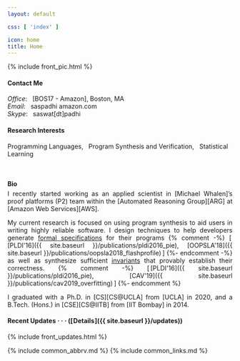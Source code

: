 ```yaml
---
layout: default

css: [ 'index' ]

icon: home
title: Home
---
```


<div class='pure-g'>

<div class='pure-u-1 pure-u-sm-1-2 pure-u-md-13-24 top-left'> {% include front_pic.html %} </div>

<div class='pure-u-1 pure-u-sm-1-2 pure-u-md-11-24 top-right' markdown='1'>

#### <i class='far fa-fw fa-sm fa-paper-plane'></i> Contact Me

<p class='indented' markdown='1'>
    <em>Office</em>: &nbsp; [BOS17 - Amazon], Boston, MA
    <br>
    <em>Email</em>: &nbsp; saspadhi <i class='fas fa-fw fa-sm fa-at'></i> amazon.com
    <br>
    <em>Skype</em>: &nbsp; saswat[d<i class='fas fa-fw fa-xs fa-circle' style='font-size: 0.5em; vertical-align: 25%;'></i>t]padhi
</p>

#### <i class='fas fa-fw fa-sm fa-glasses'></i> Research Interests

<p>
    Programming Languages, &nbsp; Program Synthesis and Verification, &nbsp; Statistical Learning
</p>

</div>
<br>
<div class='pure-u-1 pure-u-md-13-24 bot-left' markdown='1'>

#### <i class='fas fa-fw fa-sm fa-user'></i> Bio

<div class='pure-g' style='text-align: justify; margin-top: -1em'>
<div class='pure-u-1 pure-u-md-22-24' markdown='1'>

I recently started working as an <span class='color-medium-accent'>applied scientist</span>
in [Michael Whalen]’s proof platforms (P2) team
within the [Automated Reasoning Group][ARG] at [Amazon Web Services][AWS].

My current research is focused on <span class='color-highlight'>using program synthesis
to aid users in writing highly reliable software</span>.
I design techniques to help developers generate [formal specifications] for their programs
{% comment -%}
<span class='superscript'>[&thinsp;[PLDI&apos;16]({{ site.baseurl }}/publications/pldi2016_pie), [OOPSLA&apos;18]({{ site.baseurl }}/publications/oopsla2018_flashprofile)&thinsp;]</span>
{%- endcomment -%}
as well as synthesize sufficient [invariants] that provably establish their correctness.
{% comment -%}
<span class='superscript'>[&thinsp;[PLDI&apos;16]({{ site.baseurl }}/publications/pldi2016_pie), [CAV&apos;19]({{ site.baseurl }}/publications/cav2019_overfitting)&thinsp;]</span>
{%- endcomment %}

I graduated with a Ph.D. in [CS][CS@UCLA] from [UCLA] in 2020,
and a B.Tech. (Hons.) in [CSE][CS@IITB] from [IIT Bombay] in 2014.

</div>
</div>

</div>
<div class='pure-u-1 pure-u-md-11-24 bot-right' markdown='1'>

#### <i class='far fa-fw fa-sm fa-clock'></i> Recent Updates *&middot; &middot; &middot;* ([&#x200a;Details&#x200a;]({{ site.baseurl }}/updates))

{% include front_updates.html %}

</div>
</div>

{% include common_abbrv.md %}
{% include common_links.md %}

[BOS17 - Amazon]:        https://www.google.com/maps/place/BOS17+-+Amazon/@42.3500003,-71.0511696,15z/data=!4m5!3m4!1s0x0:0x4c0f5065bae455b2!8m2!3d42.3500003!4d-71.0511696
[formal specifications]: https://en.wikipedia.org/wiki/Formal_specification
[invariants]:            https://en.wikipedia.org/wiki/Invariant_(mathematics)#Invariants_in_computer_science
